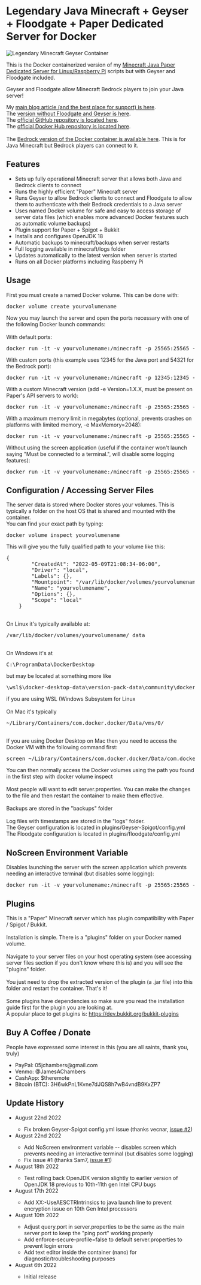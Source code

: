 # Legendary Java Minecraft + Geyser + Floodgate + Paper Dedicated Server for Docker
<img src="https://jamesachambers.com/wp-content/uploads/2022/08/Minecraft-Geyser-Docker-Container-1024x576.webp" alt="Legendary Minecraft Geyser Container">

This is the Docker containerized version of my <a href="https://github.com/TheRemote/RaspberryPiMinecraft">Minecraft Java Paper Dedicated Server for Linux/Raspberry Pi</a> scripts but with Geyser and Floodgate included.

Geyser and Floodgate allow Minecraft Bedrock players to join your Java server!

My <a href="https://jamesachambers.com/minecraft-java-bedrock-server-together-geyser-floodgate/" target="_blank" rel="noopener">main blog article (and the best place for support) is here</a>.<br>
The <a href="https://jamesachambers.com/legendary-paper-minecraft-java-container/" target="_blank" rel="noopener">version without Floodgate and Geyser is here</a>.<br>
The <a href="https://github.com/TheRemote/Legendary-Java-Minecraft-Geyser-Floodgate" target="_blank" rel="noopener">official GitHub repository is located here</a>.<br>
The <a href="https://hub.docker.com/r/05jchambers/legendary-minecraft-geyser-floodgate" target="_blank" rel="noopener">official Docker Hub repository is located here</a>.<br>
<br>
The <a href="https://github.com/TheRemote/Legendary-Bedrock-Container" target="_blank" rel="noopener">Bedrock version of the Docker container is available here</a>.  This is for Java Minecraft but Bedrock players can connect to it.<br>
 
<h2>Features</h2>
<ul>
  <li>Sets up fully operational Minecraft server that allows both Java and Bedrock clients to connect</li>
  <li>Runs the highly efficient "Paper" Minecraft server</li>
  <li>Runs Geyser to allow Bedrock clients to connect and Floodgate to allow them to authenticate with their Bedrock credentials to a Java server</li>
  <li>Uses named Docker volume for safe and easy to access storage of server data files (which enables more advanced Docker features such as automatic volume backups)</li>
  <li>Plugin support for Paper + Spigot + Bukkit</li>
  <li>Installs and configures OpenJDK 18</li>
  <li>Automatic backups to minecraft/backups when server restarts</li>
  <li>Full logging available in minecraft/logs folder</li>
  <li>Updates automatically to the latest version when server is started</li>
  <li>Runs on all Docker platforms including Raspberry Pi</li>
</ul>

<h2>Usage</h2>
First you must create a named Docker volume.  This can be done with:<br>
<pre>docker volume create yourvolumename</pre>

Now you may launch the server and open the ports necessary with one of the following Docker launch commands:<br>
<br>
With default ports:
<pre>docker run -it -v yourvolumename:/minecraft -p 25565:25565 -p 19132:19132/udp -p 19132:19132 05jchambers/legendary-minecraft-geyser-floodgate:latest</pre>
With custom ports (this example uses 12345 for the Java port and 54321 for the Bedrock port):
<pre>docker run -it -v yourvolumename:/minecraft -p 12345:12345 -e Port=12345 -p 54321:54321/udp -p 54321:54321 -e BedrockPort=54321 05jchambers/legendary-minecraft-geyser-floodgate:latest</pre>
With a custom Minecraft version (add -e Version=1.X.X, must be present on Paper's API servers to work):
<pre>docker run -it -v yourvolumename:/minecraft -p 25565:25565 -p 19132:19132/udp -p 19132:19132 -e Version=1.17.1 05jchambers/legendary-minecraft-geyser-floodgate:latest</pre>
With a maximum memory limit in megabytes (optional, prevents crashes on platforms with limited memory, -e MaxMemory=2048):
<pre>docker run -it -v yourvolumename:/minecraft -p 25565:25565 -p 19132:19132/udp -p 19132:19132 -e MaxMemory=2048 05jchambers/legendary-minecraft-geyser-floodgate:latest</pre>
Without using the screen application (useful if the container won't launch saying "Must be connected to a terminal.", will disable some logging features):
<pre>docker run -it -v yourvolumename:/minecraft -p 25565:25565 -p 19132:19132/udp -p 19132:19132 -e NoScreen=Y 05jchambers/legendary-minecraft-geyser-floodgate:latest</pre>

<h2>Configuration / Accessing Server Files</h2>
The server data is stored where Docker stores your volumes.  This is typically a folder on the host OS that is shared and mounted with the container.<br>
You can find your exact path by typing: <pre>docker volume inspect yourvolumename</pre>  This will give you the fully qualified path to your volume like this:
<pre>{
        "CreatedAt": "2022-05-09T21:08:34-06:00",
        "Driver": "local",
        "Labels": {},
        "Mountpoint": "/var/lib/docker/volumes/yourvolumename/_data",
        "Name": "yourvolumename",
        "Options": {},
        "Scope": "local"
    }</pre>
<br>
On Linux it's typically available at: <pre>/var/lib/docker/volumes/yourvolumename/_data</pre><br>
On Windows it's at <pre>C:\ProgramData\DockerDesktop</pre> but may be located at something more like <pre>\wsl$\docker-desktop-data\version-pack-data\community\docker\volumes\</pre>if you are using WSL (Windows Subsystem for Linux<br>
<br>
On Mac it's typically <pre>~/Library/Containers/com.docker.docker/Data/vms/0/</pre><br>
If you are using Docker Desktop on Mac then you need to access the Docker VM with the following command first:
<pre>screen ~/Library/Containers/com.docker.docker/Data/com.docker.driver.amd64-linux/tty</pre>
You can then normally access the Docker volumes using the path you found in the first step with docker volume inspect<br><br>
Most people will want to edit server.properties.  You can make the changes to the file and then restart the container to make them effective.<br>
<br>
Backups are stored in the "backups" folder<br>
<br>
Log files with timestamps are stored in the "logs" folder.<br>
The Geyser configuration is located in plugins/Geyser-Spigot/config.yml<br>
The Floodgate configuration is located in plugins/floodgate/config.yml<br>

<h2>NoScreen Environment Variable</h2>
Disables launching the server with the screen application which prevents needing an interactive terminal (but disables some logging): <pre>docker run -it -v yourvolumename:/minecraft -p 25565:25565 -p 19132:19132/udp -p 19132:19132 -e NoScreen=Y 05jchambers/legendary-minecraft-geyser-floodgate:latest</pre>

<h2>Plugins</h2>
This is a "Paper" Minecraft server which has plugin compatibility with Paper / Spigot / Bukkit.<br>
<br>
Installation is simple.  There is a "plugins" folder on your Docker named volume.<br>
<br>
Navigate to your server files on your host operating system (see accessing server files section if you don't know where this is) and you will see the "plugins" folder.<br>
<br>
You just need to drop the extracted version of the plugin (a .jar file) into this folder and restart the container.  That's it!<br>
<br>
Some plugins have dependencies so make sure you read the installation guide first for the plugin you are looking at.<br>
A popular place to get plugins is: <a href="https://dev.bukkit.org/bukkit-plugins">https://dev.bukkit.org/bukkit-plugins</a>

<h2>Buy A Coffee / Donate</h2>
<p>People have expressed some interest in this (you are all saints, thank you, truly)</p>
<ul>
 <li>PayPal: 05jchambers@gmail.com</li>
 <li>Venmo: @JamesAChambers</li>
 <li>CashApp: $theremote</li>
 <li>Bitcoin (BTC): 3H6wkPnL1Kvne7dJQS8h7wB4vndB9KxZP7</li>
</ul>

<h2>Update History</h2>
<ul>
  <li>August 22nd 2022</li>
    <ul>
        <li>Fix broken Geyser-Spigot config.yml issue (thanks vecnar, <a href="https://github.com/TheRemote/Legendary-Java-Minecraft-Geyser-Floodgate/issues/2">issue #2</a>)</li>
    </ul>
  <li>August 22nd 2022</li>
    <ul>
        <li>Add NoScreen environment variable -- disables screen which prevents needing an interactive terminal (but disables some logging)</li>
        <li>Fix issue #1 (thanks Sam7, <a href="https://github.com/TheRemote/Legendary-Java-Minecraft-Geyser-Floodgate/issues/1">issue #1</a>)</li>
    </ul>
  <li>August 18th 2022</li>
    <ul>
        <li>Test rolling back OpenJDK version slightly to earlier version of OpenJDK 18 previous to 10th-11th gen Intel CPU bugs</li>
    </ul>
  <li>August 17th 2022</li>
    <ul>
        <li>Add XX:-UseAESCTRIntrinsics to java launch line to prevent encryption issue on 10th Gen Intel processors</li>
    </ul>
  <li>August 10th 2022</li>
    <ul>
        <li>Adjust query.port in server.properties to be the same as the main server port to keep the "ping port" working properly</li>
        <li>Add enforce-secure-profile=false to default server.properties to prevent login errors</li>
        <li>Add text editor inside the container (nano) for diagnostic/troubleshooting purposes</li>
    </ul>
  <li>August 6th 2022</li>
    <ul>
        <li>Initial release</li>
    </ul>
</ul>